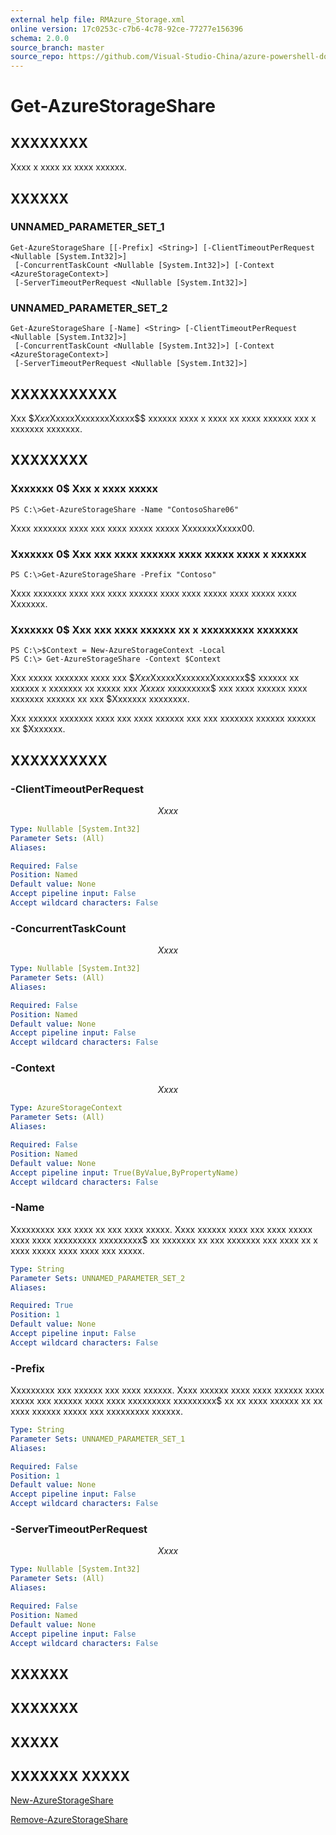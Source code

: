 ```yaml
---
external help file: RMAzure_Storage.xml
online version: 17c0253c-c7b6-4c78-92ce-77277e156396
schema: 2.0.0
source_branch: master
source_repo: https://github.com/Visual-Studio-China/azure-powershell-docs-int
---
```


# Get-AzureStorageShare
## XXXXXXXX
Xxxx x xxxx xx xxxx xxxxxx.

## XXXXXX

### UNNAMED_PARAMETER_SET_1
```
Get-AzureStorageShare [[-Prefix] <String>] [-ClientTimeoutPerRequest <Nullable [System.Int32]>]
 [-ConcurrentTaskCount <Nullable [System.Int32]>] [-Context <AzureStorageContext>]
 [-ServerTimeoutPerRequest <Nullable [System.Int32]>]
```

### UNNAMED_PARAMETER_SET_2
```
Get-AzureStorageShare [-Name] <String> [-ClientTimeoutPerRequest <Nullable [System.Int32]>]
 [-ConcurrentTaskCount <Nullable [System.Int32]>] [-Context <AzureStorageContext>]
 [-ServerTimeoutPerRequest <Nullable [System.Int32]>]
```

## XXXXXXXXXXX
Xxx $$Xxx$XxxxxXxxxxxxXxxxx$$ xxxxxx xxxx x xxxx xx xxxx xxxxxx xxx x xxxxxxx xxxxxxx.

## XXXXXXXX

### Xxxxxxx 0$ Xxx x xxxx xxxxx
```
PS C:\>Get-AzureStorageShare -Name "ContosoShare06"
```

Xxxx xxxxxxx xxxx xxx xxxx xxxxx xxxxx XxxxxxxXxxxx00.

### Xxxxxxx 0$ Xxx xxx xxxx xxxxxx xxxx xxxxx xxxx x xxxxxx
```
PS C:\>Get-AzureStorageShare -Prefix "Contoso"
```

Xxxx xxxxxxx xxxx xxx xxxx xxxxxx xxxx xxxx xxxxx xxxx xxxxx xxxx Xxxxxxx.

### Xxxxxxx 0$ Xxx xxx xxxx xxxxxx xx x xxxxxxxxx xxxxxxx
```
PS C:\>$Context = New-AzureStorageContext -Local
PS C:\> Get-AzureStorageShare -Context $Context
```

Xxx xxxxx xxxxxxx xxxx xxx $$Xxx$XxxxxXxxxxxxXxxxxxx$$ xxxxxx xx xxxxxx x xxxxxxx xx xxxxx xxx $Xxxxx$ xxxxxxxxx$ xxx xxxx xxxxxx xxxx xxxxxxx xxxxxx xx xxx $Xxxxxxx xxxxxxxx.

Xxx xxxxxx xxxxxxx xxxx xxx xxxx xxxxxx xxx xxx xxxxxxx xxxxxx xxxxxx xx $Xxxxxxx.

## XXXXXXXXXX

### -ClientTimeoutPerRequest
$$Xxxx$$

```yaml
Type: Nullable [System.Int32]
Parameter Sets: (All)
Aliases: 

Required: False
Position: Named
Default value: None
Accept pipeline input: False
Accept wildcard characters: False
```

### -ConcurrentTaskCount
$$Xxxx$$

```yaml
Type: Nullable [System.Int32]
Parameter Sets: (All)
Aliases: 

Required: False
Position: Named
Default value: None
Accept pipeline input: False
Accept wildcard characters: False
```

### -Context
$$Xxxx$$

```yaml
Type: AzureStorageContext
Parameter Sets: (All)
Aliases: 

Required: False
Position: Named
Default value: None
Accept pipeline input: True(ByValue,ByPropertyName)
Accept wildcard characters: False
```

### -Name
Xxxxxxxxx xxx xxxx xx xxx xxxx xxxxx.
Xxxx xxxxxx xxxx xxx xxxx xxxxx xxxx xxxx xxxxxxxxx xxxxxxxxx$ xx xxxxxxx xx xxx xxxxxxx xxx xxxx xx x xxxx xxxxx xxxx xxxx xxx xxxxx.

```yaml
Type: String
Parameter Sets: UNNAMED_PARAMETER_SET_2
Aliases: 

Required: True
Position: 1
Default value: None
Accept pipeline input: False
Accept wildcard characters: False
```

### -Prefix
Xxxxxxxxx xxx xxxxxx xxx xxxx xxxxxx.
Xxxx xxxxxx xxxx xxxx xxxxxx xxxx xxxxx xxx xxxxxx xxxx xxxx xxxxxxxxx xxxxxxxxx$ xx xx xxxx xxxxxx xx xx xxxx xxxxxx xxxxx xxx xxxxxxxxx xxxxxx.

```yaml
Type: String
Parameter Sets: UNNAMED_PARAMETER_SET_1
Aliases: 

Required: False
Position: 1
Default value: None
Accept pipeline input: False
Accept wildcard characters: False
```

### -ServerTimeoutPerRequest
$$Xxxx$$

```yaml
Type: Nullable [System.Int32]
Parameter Sets: (All)
Aliases: 

Required: False
Position: Named
Default value: None
Accept pipeline input: False
Accept wildcard characters: False
```

## XXXXXX

## XXXXXXX

## XXXXX

## XXXXXXX XXXXX

[New-AzureStorageShare](17c0253c-c7b6-4c78-92ce-77277e156396)

[Remove-AzureStorageShare](f9a0f4e1-3677-4786-bd84-d3645c61baca)


